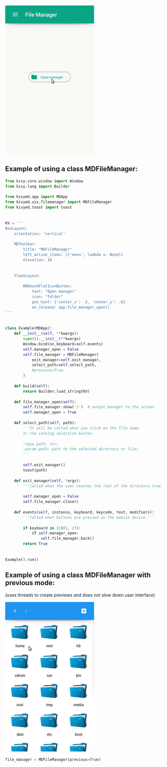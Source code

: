 ![useranimationcard.gif](https://github.com/HeaTTheatR/KivyMD-data/raw/master/gallery/filemanager.gif)

## Example of using a class MDFileManager:

```python
from kivy.core.window import Window
from kivy.lang import Builder

from kivymd.app import MDApp
from kivymd.uix.filemanager import MDFileManager
from kivymd.toast import toast


KV = '''
BoxLayout:
    orientation: 'vertical'

    MDToolbar:
        title: "MDFileManager"
        left_action_items: [['menu', lambda x: None]]
        elevation: 10


    FloatLayout:

        MDRoundFlatIconButton:
            text: "Open manager"
            icon: "folder"
            pos_hint: {'center_x': .5, 'center_y': .6}
            on_release: app.file_manager_open()
'''


class Example(MDApp):
    def __init__(self, **kwargs):
        super().__init__(**kwargs)
        Window.bind(on_keyboard=self.events)
        self.manager_open = False
        self.file_manager = MDFileManager(
            exit_manager=self.exit_manager,
            select_path=self.select_path,
            #previous=True,
        )

    def build(self):
        return Builder.load_string(KV)

    def file_manager_open(self):
        self.file_manager.show('/')  # output manager to the screen
        self.manager_open = True

    def select_path(self, path):
        '''It will be called when you click on the file name
        or the catalog selection button.

        :type path: str;
        :param path: path to the selected directory or file;
        '''

        self.exit_manager()
        toast(path)

    def exit_manager(self, *args):
        '''Called when the user reaches the root of the directory tree.'''

        self.manager_open = False
        self.file_manager.close()

    def events(self, instance, keyboard, keycode, text, modifiers):
        '''Called when buttons are pressed on the mobile device.'''

        if keyboard in (1001, 27):
            if self.manager_open:
                self.file_manager.back()
        return True


Example().run()
```

## Example of using a class MDFileManager with previous mode:
(uses threads to create previews and does not slow down user interface)

![useranimationcard.gif](https://github.com/HeaTTheatR/KivyMD-data/raw/master/gallery/filemanager_previous.gif)

```python
file_manager = MDFileManager(previous=True)
```
